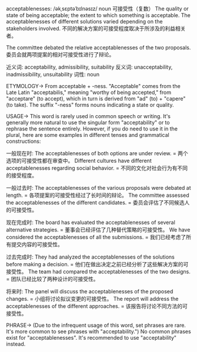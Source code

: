 acceptablenesses: /əkˌsɛptəˈbɪlnəsɪz/
noun
可接受性（复数）
The quality or state of being acceptable; the extent to which something is acceptable.
The acceptablenesses of different solutions varied depending on the stakeholders involved.  不同的解决方案的可接受程度取决于所涉及的利益相关者。

The committee debated the relative acceptablenesses of the two proposals. 委员会就两项提案的相对可接受性进行了辩论。

近义词: acceptability, admissibility, suitability
反义词: unacceptability, inadmissibility, unsuitability
词性: noun


ETYMOLOGY->
From acceptable + -ness.  "Acceptable" comes from the Late Latin "acceptabilis," meaning "worthy of being accepted," from "acceptare" (to accept), which in turn is derived from "ad" (to) + "capere" (to take).  The suffix "-ness" forms nouns indicating a state or quality.


USAGE->
This word is rarely used in common speech or writing.  It's generally more natural to use the singular form "acceptability" or to rephrase the sentence entirely.  However, if you do need to use it in the plural, here are some examples in different tenses and grammatical constructions:


一般现在时:
The acceptablenesses of both options are under review. = 两个选项的可接受性都在审查中。
Different cultures have different acceptablenesses regarding social behavior. = 不同的文化对社会行为有不同的接受程度。


一般过去时:
The acceptablenesses of the various proposals were debated at length. = 各项提案的可接受性经过了长时间的辩论。
The committee assessed the acceptablenesses of the different candidates. = 委员会评估了不同候选人的可接受性。


现在完成时:
The board has evaluated the acceptablenesses of several alternative strategies. = 董事会已经评估了几种替代策略的可接受性。
We have considered the acceptablenesses of all the submissions. = 我们已经考虑了所有提交内容的可接受性。


过去完成时:
They had analyzed the acceptablenesses of the solutions before making a decision. = 他们在做出决定之前已经分析了这些解决方案的可接受性。
The team had compared the acceptablenesses of the two designs. = 团队已经比较了两种设计的可接受性。


将来时:
The panel will discuss the acceptablenesses of the proposed changes. = 小组将讨论拟议变更的可接受性。
The report will address the acceptablenesses of the different approaches. = 该报告将讨论不同方法的可接受性。


PHRASE->
(Due to the infrequent usage of this word, set phrases are rare.  It's more common to see phrases with "acceptability.")
  No common phrases exist for "acceptablenesses".  It's recommended to use "acceptability" instead.
